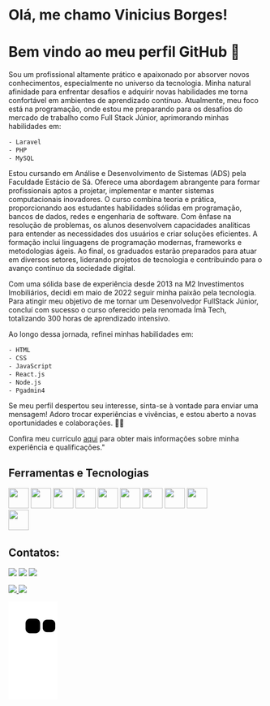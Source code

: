 # Olá, me chamo Vinicius Borges! 

# Bem vindo ao meu perfil GitHub 👋

Sou um profissional altamente prático e apaixonado por absorver novos conhecimentos, especialmente no universo da tecnologia. Minha natural afinidade para enfrentar desafios e adquirir novas habilidades me torna confortável em ambientes de aprendizado contínuo. Atualmente, meu foco está na programação, onde estou me preparando para os desafios do mercado de trabalho como Full Stack Júnior, aprimorando minhas habilidades em:

    - Laravel
    - PHP
    - MySQL

Estou cursando em  Análise e Desenvolvimento de Sistemas (ADS) pela Faculdade Estácio de Sá. Oferece uma abordagem abrangente para formar profissionais aptos a projetar, implementar e manter sistemas computacionais inovadores. O curso combina teoria e prática, proporcionando aos estudantes habilidades sólidas em programação, bancos de dados, redes e engenharia de software. Com ênfase na resolução de problemas, os alunos desenvolvem capacidades analíticas para entender as necessidades dos usuários e criar soluções eficientes. A formação inclui linguagens de programação modernas, frameworks e metodologias ágeis. Ao final, os graduados estarão preparados para atuar em diversos setores, liderando projetos de tecnologia e contribuindo para o avanço contínuo da sociedade digital.

Com uma sólida base de experiência desde 2013 na M2 Investimentos Imobiliários, decidi em maio de 2022 seguir minha paixão pela tecnologia. Para atingir meu objetivo de me tornar um Desenvolvedor FullStack Júnior, concluí com sucesso o curso oferecido pela renomada Ímã Tech, totalizando 300 horas de aprendizado intensivo.

Ao longo dessa jornada, refinei minhas habilidades em:

    - HTML
    - CSS
    - JavaScript
    - React.js
    - Node.js
    - Pgadmin4

Se meu perfil despertou seu interesse, sinta-se à vontade para enviar uma mensagem! Adoro trocar experiências e vivências, e estou aberto a novas oportunidades e colaborações. 👨‍💻

Confira meu currículo [aqui](https://drive.google.com/file/d/1oZKo_DLLTuGTadNOmViRtZGIYuS4K36z/view?usp=sharing) para obter mais informações sobre minha experiência e qualificações."

## Ferramentas e Tecnologias
  <img src="https://cdn.jsdelivr.net/gh/devicons/devicon/icons/html5/html5-original-wordmark.svg" width="40" height="40"/>  <img src="https://cdn.jsdelivr.net/gh/devicons/devicon/icons/css3/css3-original-wordmark.svg" width="40" height="40"/> 
            <img src="https://cdn.jsdelivr.net/gh/devicons/devicon/icons/postgresql/postgresql-original-wordmark.svg" width="40" height="40"/> 
            <img src="https://cdn.jsdelivr.net/gh/devicons/devicon/icons/nodejs/nodejs-plain.svg" width="40" height="40"/> 
            <img src="https://cdn.jsdelivr.net/gh/devicons/devicon/icons/react/react-original-wordmark.svg" width="40" height="40"/> 
            <img src="https://cdn.jsdelivr.net/gh/devicons/devicon/icons/git/git-original.svg" width="40" height="40"/> 
            <img src="https://cdn.jsdelivr.net/gh/devicons/devicon/icons/github/github-original-wordmark.svg" width="40" height="40"/> 
            <img src="https://cdn.jsdelivr.net/gh/devicons/devicon/icons/javascript/javascript-original.svg" width="40" height="40"/> 
            <img src="https://cdn.jsdelivr.net/gh/devicons/devicon/icons/php/php-original.svg" width="40" height="40"/>            
            <img src="https://cdn.jsdelivr.net/gh/devicons/devicon/icons/laravel/laravel-plain-wordmark.svg" width="40" height="40"/>
          
            

 ## Contatos:

<div>

<a href="https://www.instagram.com/vinicius.borginho/" target="_blank"><img src="https://img.shields.io/badge/-Instagram-%23E4405F?style=for-the-badge&logo=instagram&logoColor=white" target="_blank"></a>
<a href = "mailto:vinnepaul@gmail.com"><img src="https://img.shields.io/badge/Gmail-D14836?style=for-the-badge&logo=gmail&logoColor=white" target="_blank"></a>
<a href="https://www.linkedin.com/in/viniciusborgesdev/(https://www.linkedin.com/in/viniciusaraujodev/)" target="_blank"><img src="https://img.shields.io/badge/-LinkedIn-%230077B5?style=for-the-badge&logo=linkedin&logoColor=white" target="_blank"></a>   
</div>     

<div>
<a href="https://github.com/ViniciusBorgesdeAraujo">
<img height="180em" src="https://github-readme-stats.vercel.app/api/top-langs/?username=ViniciusBorgesdeAraujo&layout=compact&langs_count=7&theme=dracula"/>
<img height="180em" src="https://github-readme-stats.vercel.app/api?username=ViniciusBorgesdeAraujo&show_icons=true&theme=dracula&include_all_commits=true&count_private=true"/>
</div>


![Snake animation](https://github.com/ViniciusBorgesdeAraujo/ViniciusBorgesdeAraujo/blob/output/github-contribution-grid-snake.svg)
